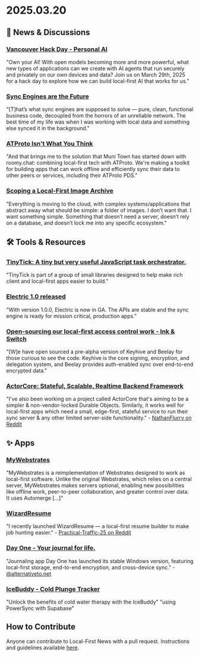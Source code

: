 # 2025.03.20

## 📰 News & Discussions

### [Vancouver Hack Day - Personal AI](https://lu.ma/m24ep4z2)
"Own your AI! With open models becoming more and more powerful, what new types of applications can we create with AI agents that run securely and privately on our own devices and data? Join us on March 29th, 2025 for a hack day to explore how we can build local-first AI that works for us."

### [Sync Engines are the Future](https://www.instantdb.com/essays/sync_future)
"[T]hat’s what sync engines are supposed to solve — pure, clean, functional business code, decoupled from the horrors of an unreliable network. The best time of my life was when I was working with local data and something else synced it in the background."

### [ATProto Isn't What You Think](https://blog.muni.town/atproto-isnt-what-you-think/)
"And that brings me to the solution that Muni Town has started down with roomy.chat: combining local-first tech with ATProto. We're making a toolkit for building apps that can work offline and efficiently sync their data to other peers or services, including their ATProto PDS."

### [Scoping a Local-First Image Archive](https://www.scottishstoater.com/2025/03/scoping-a-local-first-image-archive/)
"Everything is moving to the cloud, with complex systems/applications that abstract away what should be simple: a folder of images. I don’t want that. I want something simple. Something that doesn’t need a server, doesn’t rely on a database, and doesn’t lock me into any specific ecosystem."


## 🛠️ Tools & Resources

### [TinyTick: A tiny but very useful JavaScript task orchestrator.](https://tinytick.org/)
"TinyTick is part of a group of small libraries designed to help make rich client and local-first apps easier to build."

### [Electric 1.0 released](https://electric-sql.com/blog/2025/03/17/electricsql-1.0-released)
"With version 1.0.0, Electric is now in GA. The APIs are stable and the sync engine is ready for mission critical, production apps."

### [Open-sourcing our local-first access control work - Ink & Switch](https://www.inkandswitch.com/newsletter/dispatch-010/)
"[W]e have open sourced a pre-alpha version of Keyhive and Beelay for those curious to see the code. Keyhive is the core signing, encryption, and delegation system, and Beelay provides auth-enabled sync over end-to-end encrypted data."

### [ActorCore: Stateful, Scalable, Realtime Backend Framework](https://actorcore.org/introduction)
"I've also been working on a project called ActorCore that's aiming to be a simpler & non-vendor-locked Durable Objects. Similarly, it works well for local-first apps which need a small, edge-first, stateful service to run their sync server & any other limited server-side functionality." - [NathanFlurry on Reddit](https://www.reddit.com/r/electronjs/comments/1j9ltlc/comment/mhhxt4y/)


## ✨ Apps

### [MyWebstrates](https://github.com/Webstrates/MyWebstrates)
"MyWebstrates is a reimplementation of Webstrates designed to work as local-first software. Unlike the original Webstrates, which relies on a central server, MyWebstrates makes servers optional, enabling new possibilities like offline work, peer-to-peer collaboration, and greater control over data. It uses Automerge [...]"

### [WizardResume](https://www.wizardresume.com/)
"I recently launched WizardResume — a local-first resume builder to make job hunting easier." - [Practical-Traffic-25 on Reddit](https://www.reddit.com/r/SideProject/comments/1jdjawh/50_users_growing_built_an_aipowered_localfirst/)

### [Day One - Your journal for life.](https://dayoneapp.com/)
"Journaling app Day One has launched its stable Windows version, featuring local-first storage, end-to-end encryption, and cross-device sync." - [@alternativeto.net](https://bsky.app/profile/alternativeto.net/post/3lkohpsonxq2v)

### [IceBuddy - Cold Plunge Tracker](https://icebuddyapp.com/)
"Unlock the benefits of cold water therapy with the IceBuddy" "using PowerSync with Supabase"


## How to Contribute
Anyone can contribute to Local-First News with a pull request. Instructions and guidelines available [here](https://github.com/localfirstnews/localfirstnews).
